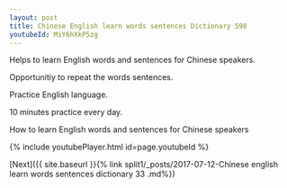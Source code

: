 ```yaml
---
layout: post
title: Chinese English learn words sentences Dictionary 598 
youtubeId: MiY6hXkP5zg
---
```

 
 
Helps to learn English words and sentences for Chinese speakers.

Opportunitiy to repeat the words sentences. 

Practice English language. 
 
10 minutes practice every day. 
 
How to learn English words and sentences for Chinese speakers 
 
{% include youtubePlayer.html id=page.youtubeId %}
 
 
[Next]({{ site.baseurl }}{% link  split1/_posts/2017-07-12-Chinese english learn words sentences dictionary 33 .md%})
 
